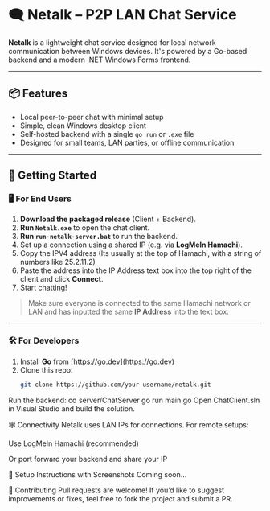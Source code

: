# 🗨️ Netalk – P2P LAN Chat Service

**Netalk** is a lightweight chat service designed for local network communication between Windows devices. It's powered by a Go-based backend and a modern .NET Windows Forms frontend.

---

## 📦 Features

- Local peer-to-peer chat with minimal setup
- Simple, clean Windows desktop client
- Self-hosted backend with a single `go run` or `.exe` file
- Designed for small teams, LAN parties, or offline communication

---

## 🚀 Getting Started

### 🖥️ For End Users

1. **Download the packaged release** (Client + Backend).
2. **Run `Netalk.exe`** to open the chat client.
3.  **Run `run-netalk-server.bat`** to run the backend.
4. Set up a connection using a shared IP (e.g. via **LogMeIn Hamachi**).
5. Copy the IPV4 address (Its usually at the top of Hamachi, with a string of numbers like 25.2.11.2)
6. Paste the address into the IP Address text box into the top right of the client and click **Connect**.
7. Start chatting!

> Make sure everyone is connected to the same Hamachi network or LAN and has inputted the same **IP Address** into the text box.

---

### 🛠️ For Developers

1. Install **Go** from [https://go.dev](https://go.dev)
2. Clone this repo:
   ```bash
   git clone https://github.com/your-username/netalk.git
Run the backend:
cd server/ChatServer
go run main.go
Open ChatClient.sln in Visual Studio and build the solution.

🕸️ Connectivity
Netalk uses LAN IPs for connections. For remote setups:

Use LogMeIn Hamachi (recommended)

Or port forward your backend and share your IP

📸 Setup Instructions with Screenshots
Coming soon...

🤝 Contributing
Pull requests are welcome! If you’d like to suggest improvements or fixes, feel free to fork the project and submit a PR.
